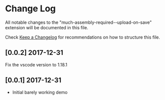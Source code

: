 # Change Log
All notable changes to the "much-assembly-required--upload-on-save" extension will be documented in this file.

Check [Keep a Changelog](http://keepachangelog.com/) for recommendations on how to structure this file.


## [0.0.2] 2017-12-31

Fix the vscode version to 1.18.1

## [0.0.1] 2017-12-31

- Initial barely working demo
